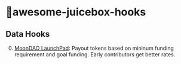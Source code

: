 # 🧃awesome-juicebox-hooks

## Data Hooks
0. [MoonDAO LaunchPad](https://github.com/Official-MoonDao/Subscription-Contracts/blob/main/src/LaunchPadPayHook.sol): Payout tokens based on mininum funding requirement and goal funding. Early contributors get better rates.

